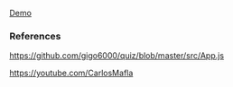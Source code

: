 [Demo](https://rnfsoft.github.io/quiz-react-hooks)

### References

https://github.com/gigo6000/quiz/blob/master/src/App.js

https://youtube.com/CarlosMafla
